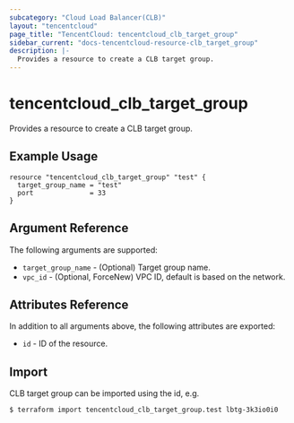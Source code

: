 ```yaml
---
subcategory: "Cloud Load Balancer(CLB)"
layout: "tencentcloud"
page_title: "TencentCloud: tencentcloud_clb_target_group"
sidebar_current: "docs-tencentcloud-resource-clb_target_group"
description: |-
  Provides a resource to create a CLB target group.
---
```


# tencentcloud_clb_target_group

Provides a resource to create a CLB target group.

## Example Usage

```hcl
resource "tencentcloud_clb_target_group" "test" {
  target_group_name = "test"
  port              = 33
}
```

## Argument Reference

The following arguments are supported:

* `target_group_name` - (Optional) Target group name.
* `vpc_id` - (Optional, ForceNew) VPC ID, default is based on the network.

## Attributes Reference

In addition to all arguments above, the following attributes are exported:

* `id` - ID of the resource.



## Import

CLB target group can be imported using the id, e.g.

```
$ terraform import tencentcloud_clb_target_group.test lbtg-3k3io0i0
```


